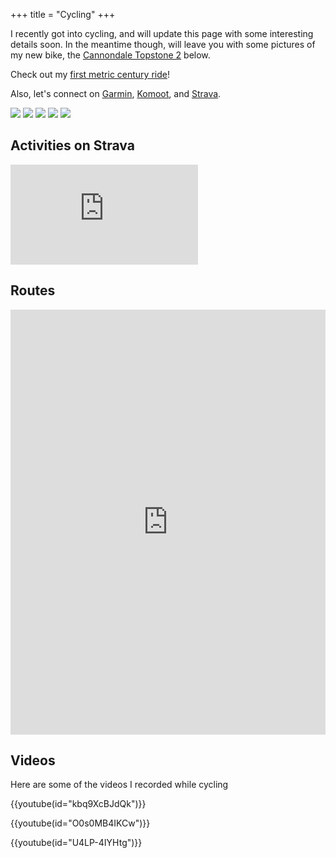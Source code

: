 +++
title = "Cycling"
+++

I recently got into cycling, and will update this page with some interesting details soon. In the
meantime though, will leave you with some pictures of my new bike, the [Cannondale Topstone 2](https://www.cannondale.com/en-gb/bikes/road/gravel/topstone-alloy/topstone-2) below.

Check out my [first metric century ride](/blog/first-metric-century/)!

Also, let's connect on
[Garmin](https://connect.garmin.com/modern/profile/18583322-eb7e-4f3f-8179-705ed2de5438),
[Komoot](https://www.komoot.com/user/1565437931381), and
[Strava](https://www.strava.com/athletes/60680051).

![](/images/topstone.png)
![](/images/topstone-2-1.jpeg)
![](/images/topstone-2-2.jpeg)
![](/images/topstone-2-3.jpeg)
![](/images/topstone-2-4.jpeg)

## Activities on Strava


<iframe height='160' width='300' frameborder='0' allowtransparency='true' scrolling='no' src='https://www.strava.com/athletes/60680051/activity-summary/9b24178edb4091c708c0ab0685680dbedc141f7b'></iframe>


## Routes

<iframe src="https://www.komoot.com/tour/636080427/embed?profile=1" width="100%" height="680" frameborder="0" scrolling="no"></iframe>

## Videos

Here are some of the videos I recorded while cycling

{{youtube(id="kbq9XcBJdQk")}}

{{youtube(id="O0s0MB4IKCw")}}

{{youtube(id="U4LP-4IYHtg")}}
